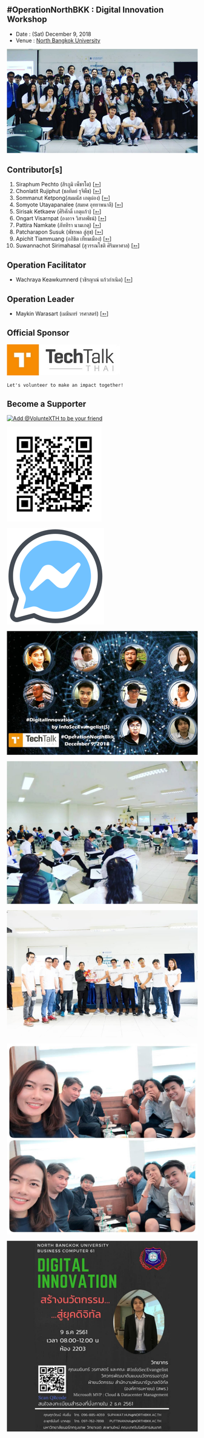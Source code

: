 ## #OperationNorthBKK : Digital Innovation Workshop

+ Date : (Sat) December 9, 2018
+ Venue : [North Bangkok University](http://www.northbkk.ac.th/)

[![](/OperationNorthBKK/pic/Group.jpg "#OperationNorthBKK")](https://web.facebook.com/hashtag/OperationNorthBKK)

## Contributor[s]
1. Siraphum Pechto (สิรภูมิ เพ็ชรโต) [[➳](https://www.facebook.com/SiraphumPechto)]
1. Chonlatit Rujiphut (ชลทิตย์ รุจิพืช) [[➳](https://www.facebook.com/Tsunakun27)]
1. Sommanut Ketpong(สมมนัส เกตุผ่อง) [[➳](https://www.facebook.com/tong.ketpong)]
1. Somyote Utayapanalee (สมยศ อุทยาพนาลี) [[➳](https://www.facebook.com/yote.utaya)]
1. Sirisak Ketkaew (ศิริศักดิ์ เกตุแก้ว) [[➳](https://www.facebook.com/sirisak.k94)]
1. Ongart Visarnpat (องอาจ วิสาลพัธน์) [[➳](https://www.facebook.com/profile.php?id=100001047251442)]
1. Pattira Namkate (ภัททิรา นามเกตุ) [[➳](https://www.facebook.com/baitoeyJa)]
1. Patcharapon Susuk (พัชรพล สู่สุข) [[➳](https://www.facebook.com/Forestwick)]
1. Apichit Tiammuang (อภิชิต เทียมเมือง) [[➳](https://www.facebook.com/zer0kan)]
1. Suwannachot Sirimahasal (สุวรรณโชติ ศิริมหาศาล) [[➳](https://web.facebook.com/discovery.kwang)]

## Operation Facilitator
+ Wachraya Keawkumnerd (วชิรญาณ์ แก้วกำเนิด) [[➳](https://web.facebook.com/whan.keawkumnerd)]

## Operation Leader
+ Maykin Warasart (เมฆินทร์ วรศาสตร์) [[➳](http://mk.in.th)]

## Official Sponsor
[![](/OperationBSU10/pic/TechTalkThai.jpg "TechTalkThai - ศูนย์รวมข่าว Enterprise IT ออนไลน์แห่งแรกในประเทศไทย")](https://www.techtalkthai.com/)

```markdown
Let's volunteer to make an impact together!
```

## Become a Supporter

[![](https://scdn.line-apps.com/n/line_add_friends/btn/en.png "Add @VolunteXTH to be your friend")](https://lin.ee/cnIgUj4)

[![](/@VolunteXTH.png "Add @VolunteXTH to be your friend")](https://line.me/R/ti/p/@voluntex)

[![](/fb-m.png "Talk to us via FB messenger")](https://m.me/VolunteXTH)


[![](/OperationNorthBKK/pic/Team.jpg "#OperationNorthBKK")](https://web.facebook.com/hashtag/OperationNorthBKK)

[![](/OperationNorthBKK/pic/During.jpg "#OperationNorthBKK")](https://web.facebook.com/hashtag/OperationNorthBKK)

[![](/OperationNorthBKK/pic/Gift.jpg "#OperationNorthBKK")](https://web.facebook.com/hashtag/OperationNorthBKK)

[![](/OperationNorthBKK/pic/Prep.jpg "#OperationNorthBKK")](https://web.facebook.com/hashtag/OperationNorthBKK)

[![](/OperationNorthBKK/pic/Poster.jpg "#OperationNorthBKK")](https://web.facebook.com/hashtag/OperationNorthBKK)

